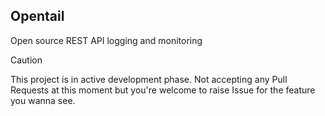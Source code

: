 ## Opentail

Open source REST API logging and monitoring

> [!CAUTION]
> This project is in active development phase. Not accepting any Pull Requests at this moment but you're welcome to raise Issue for the feature you wanna see.

